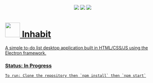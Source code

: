 <p align="center">
    <a href="https://github.com/nathanlytang/ToDo" alt="Repo Size">
        <img src="https://img.shields.io/github/repo-size/nathanlytang/ToDo" /></a>
    <a href="https://github.com/nathanlytang/ToDo" alt="License">
        <img src="https://img.shields.io/github/license/nathanlytang/ToDo" /></a>
    <a href="https://github.com/nathanlytang/ToDo" alt="Language">
        <img src="https://img.shields.io/github/languages/top/nathanlytang/ToDo">    
</p>


# <img src="https://raw.githubusercontent.com/nathanlytang/inhabit/master/assets/icon/logo.svg" width="48px"> Inhabit

A simple to-do list desktop application built in HTML/CSS/JS using the Electron framework.

### Status: In Progress

    To run: Clone the repository then `npm install` then `npm start`
